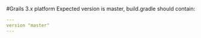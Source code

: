 #Grails 3.x platform
Expected version is master, build.gradle should contain:

```yaml
---
version "master"
---
```
